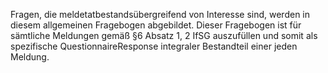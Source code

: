 Fragen, die meldetatbestandsübergreifend von Interesse sind, werden in diesem allgemeinen Fragebogen abgebildet. Dieser Fragebogen ist für sämtliche Meldungen gemäß §6 Absatz 1, 2 IfSG auszufüllen und somit als spezifische QuestionnaireResponse integraler Bestandteil einer jeden Meldung.
